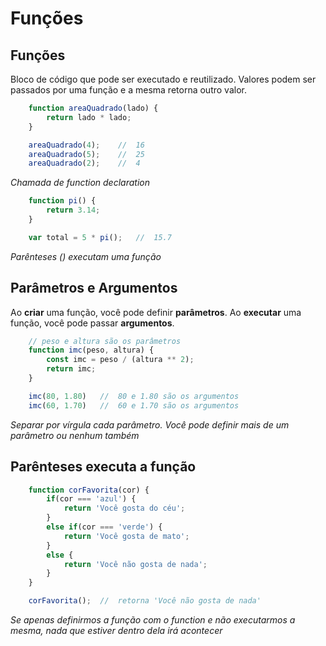 # Funções

## Funções

Bloco de código que pode ser executado e reutilizado. Valores
podem ser passados por uma função e a mesma retorna outro
valor.

```js
    function areaQuadrado(lado) {
        return lado * lado;
    }

    areaQuadrado(4);    //  16
    areaQuadrado(5);    //  25
    areaQuadrado(2);    //  4
```

*Chamada de function declaration*

```js
    function pi() {
        return 3.14;
    }

    var total = 5 * pi();   //  15.7
```

*Parênteses () executam uma função*

## Parâmetros e Argumentos

Ao **criar** uma função, você pode definir **parâmetros**.
Ao **executar** uma função, você pode passar **argumentos**.

```js
    // peso e altura são os parâmetros
    function imc(peso, altura) {
        const imc = peso / (altura ** 2);
        return imc;
    }

    imc(80, 1.80)   //  80 e 1.80 são os argumentos
    imc(60, 1.70)   //  60 e 1.70 são os argumentos
```

*Separar por vírgula cada*
*parâmetro. Você pode definir*
*mais de um parâmetro ou nenhum*
*também*

## Parênteses executa a função

```js
    function corFavorita(cor) {
        if(cor === 'azul') {
            return 'Você gosta do céu';
        }
        else if(cor === 'verde') {
            return 'Você gosta de mato';
        }
        else {
            return 'Você não gosta de nada';
        }
    }

    corFavorita();  //  retorna 'Você não gosta de nada'
```

*Se apenas definirmos a função*
*com o function e não executarmos*
*a mesma, nada que estiver dentro*
*dela irá acontecer*